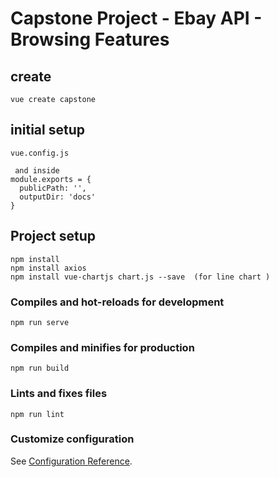 # Capstone Project - Ebay API - Browsing Features

## create
```
vue create capstone
```
## initial setup
```
vue.config.js 

 and inside 
module.exports = {
  publicPath: '',
  outputDir: 'docs'
}

```

## Project setup
```
npm install
npm install axios
npm install vue-chartjs chart.js --save  (for line chart )
``` 

### Compiles and hot-reloads for development
```
npm run serve
```

### Compiles and minifies for production
```
npm run build
```

### Lints and fixes files
```
npm run lint
```



### Customize configuration
See [Configuration Reference](https://cli.vuejs.org/config/).
